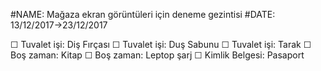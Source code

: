 #NAME: Mağaza ekran görüntüleri için deneme gezintisi
#DATE: 13/12/2017→23/12/2017

☐ Tuvalet işi: Diş Fırçası 
☐ Tuvalet işi: Duş Sabunu 
☐ Tuvalet işi: Tarak 
☐ Boş zaman: Kitap 
☐ Boş zaman: Leptop şarj 
☐ Kimlik Belgesi: Pasaport